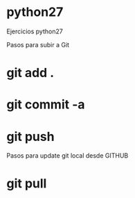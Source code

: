 # python27

Ejercicios python27

Pasos para subir a Git

# git add . 

# git commit -a 

# git push


Pasos para update git local desde GITHUB

# git pull


###
